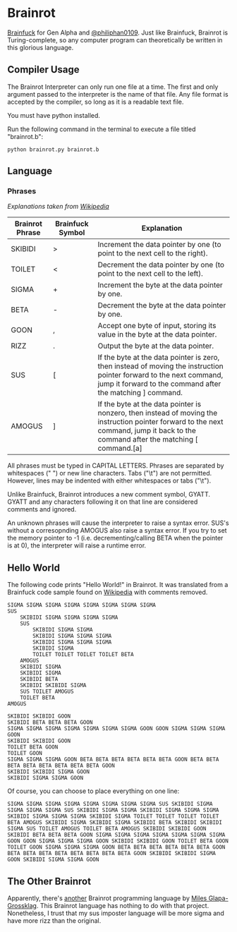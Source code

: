 # Brainrot

[Brainfuck](https://en.wikipedia.org/wiki/Brainfuck) for Gen Alpha and [@philiphan0109](https://github.com/philiphan0109/). Just like Brainfuck, Brainrot is Turing-complete, so any computer program can theoretically be written in this glorious language.

## Compiler Usage

The Brainrot Interpreter can only run one file at a time. The first and only argument passed to the interpreter is the name of that file. Any file format is accepted by the compiler, so long as it is a readable text file.

You must have python installed.

Run the following command in the terminal to execute a file titled "brainrot.b":
```
python brainrot.py brainrot.b
```

## Language

### Phrases

*Explanations taken from [Wikipedia](https://en.wikipedia.org/wiki/Brainfuck#Language_design)*

| Brainrot Phrase | Brainfuck Symbol | Explanation                                                                                                                                                                          |
|-----------------|------------------|--------------------------------------------------------------------------------------------------------------------------------------------------------------------------------------|
| SKIBIDI         | >                | Increment the data pointer by one (to point to the next cell to the right).                                                                                                          |
| TOILET          | <                | Decrement the data pointer by one (to point to the next cell to the left).                                                                                                           |
| SIGMA           | +                | Increment the byte at the data pointer by one.                                                                                                                                       |
| BETA            | -                | Decrement the byte at the data pointer by one.                                                                                                                                       |
| GOON            | ,                | Accept one byte of input, storing its value in the byte at the data pointer.                                                                                                         |
| RIZZ            | .                | Output the byte at the data pointer.                                                                                                                                                 |
| SUS             | [                | If the byte at the data pointer is zero, then instead of moving the instruction pointer forward to the next command, jump it forward to the command after the matching ] command.    |
| AMOGUS          | ]                | If the byte at the data pointer is nonzero, then instead of moving the instruction pointer forward to the next command, jump it back to the command after the matching [ command.[a] |

All phrases must be typed in CAPITAL LETTERS. Phrases are separated by whitespaces (" ") or new line characters. Tabs ("\t") are not permitted. However, lines may be indented with either whitespaces or tabs ("\t").

Unlike Brainfuck, Brainrot introduces a new comment symbol, GYATT. GYATT and any characters following it on that line are considered comments and ignored.

An unknown phrases will cause the interpreter to raise a syntax error. SUS's without a corresopnding AMOGUS also raise a syntax error. If you try to set the memory pointer to -1 (i.e. decrementing/calling BETA when the pointer is at 0), the interpreter will raise a runtime error. 

## Hello World
The following code prints "Hello World!" in Brainrot. It was translated from a Brainfuck code sample found on [Wikipedia](https://en.wikipedia.org/wiki/Brainfuck#Hello_World!) with comments removed.
```
SIGMA SIGMA SIGMA SIGMA SIGMA SIGMA SIGMA SIGMA
SUS
    SKIBIDI SIGMA SIGMA SIGMA SIGMA
    SUS
        SKIBIDI SIGMA SIGMA
        SKIBIDI SIGMA SIGMA SIGMA
        SKIBIDI SIGMA SIGMA SIGMA
        SKIBIDI SIGMA
        TOILET TOILET TOILET TOILET BETA
    AMOGUS
    SKIBIDI SIGMA
    SKIBIDI SIGMA
    SKIBIDI BETA
    SKIBIDI SKIBIDI SIGMA
    SUS TOILET AMOGUS
    TOILET BETA
AMOGUS

SKIBIDI SKIBIDI GOON
SKIBIDI BETA BETA BETA GOON
SIGMA SIGMA SIGMA SIGMA SIGMA SIGMA SIGMA GOON GOON SIGMA SIGMA SIGMA GOON
SKIBIDI SKIBIDI GOON
TOILET BETA GOON
TOILET GOON
SIGMA SIGMA SIGMA GOON BETA BETA BETA BETA BETA BETA GOON BETA BETA BETA BETA BETA BETA BETA BETA GOON
SKIBIDI SKIBIDI SIGMA GOON
SKIBIDI SIGMA SIGMA GOON
```

Of course, you can choose to place everything on one line:
```
SIGMA SIGMA SIGMA SIGMA SIGMA SIGMA SIGMA SIGMA SUS SKIBIDI SIGMA SIGMA SIGMA SIGMA SUS SKIBIDI SIGMA SIGMA SKIBIDI SIGMA SIGMA SIGMA SKIBIDI SIGMA SIGMA SIGMA SKIBIDI SIGMA TOILET TOILET TOILET TOILET BETA AMOGUS SKIBIDI SIGMA SKIBIDI SIGMA SKIBIDI BETA SKIBIDI SKIBIDI SIGMA SUS TOILET AMOGUS TOILET BETA AMOGUS SKIBIDI SKIBIDI GOON SKIBIDI BETA BETA BETA GOON SIGMA SIGMA SIGMA SIGMA SIGMA SIGMA SIGMA GOON GOON SIGMA SIGMA SIGMA GOON SKIBIDI SKIBIDI GOON TOILET BETA GOON TOILET GOON SIGMA SIGMA SIGMA GOON BETA BETA BETA BETA BETA BETA GOON BETA BETA BETA BETA BETA BETA BETA BETA GOON SKIBIDI SKIBIDI SIGMA GOON SKIBIDI SIGMA SIGMA GOON
```

## The Other Brainrot

Apparently, there's [another](https://github.com/glapa-grossklag/brainrot) Brainrot programming language by [Miles Glapa-Grossklag](https://github.com/glapa-grossklag). This Brainrot language has nothing to do with that project. Nonetheless, I trust that my sus imposter language will be more sigma and have more rizz than the original.
